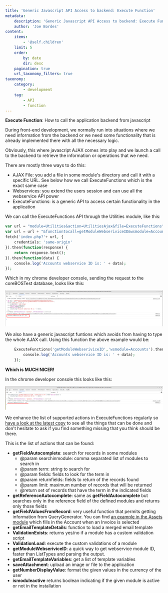 ```yaml
---
title: 'Generic Javascript API Access to backend: Execute Function'
metadata:
    description: 'Generic Javascript API Access to backend: Execute Function'
    author: 'Joe Bordes'
content:
    items:
        - '@self.children'
    limit: 5
    order:
        by: date
        dir: desc
    pagination: true
    url_taxonomy_filters: true
taxonomy:
    category:
        - development
    tag:
        - API
        - function
---
```


<div class="notices blue">
<strong>Execute Function</strong>: How to call the application backend from javascript </div>

During front-end development, we normally run into situations where we
need information from the backend or we need some functionality that is
already implemented there with all the necessary logic.

Obviously, this where javascript AJAX comes into play and we launch a
call to the backend to retrieve the information or operations that we
need.

There are mostly three ways to do this:

-   AJAX File: you add a file in some module's directory and call it
    with a specific URL. See below how we call ExecuteFunctions which is
    the exact same case
-   Webservices: you extend the users session and can use all the
    webservice API power
-   ExecuteFunctions: is a generic API to access certain functionality
    in the application

We can call the ExecuteFunctions API through the Utilities module, like
this:

```php
var url = "module=Utilities&action=UtilitiesAjax&file=ExecuteFunctions";
var url = url + "&functiontocall=getModuleWebseriviceID&wsmodule=Accounts";
fetch('index.php?'+ url, {
	credentials: 'same-origin'
}).then(function(response) {
	return response.text();
}).then(function(data) {
	console.log('Accounts webservice ID is: ' + data);
});
```
Which in my chrome developer console, sending the request to the
coreBOSTest database, looks like this:

![](execfunx01.png?width=100%)

We also have a generic javascript funtions which avoids from having to
type the whole AJAX call. Using this function the above example would
be:
```php
    ExecuteFunctions('getModuleWebseriviceID','wsmodule=Accounts').then(function(data) {
        console.log('Accounts webservice ID is: ' + data);
    });
```
**Which is MUCH NICER!**

In the chrome developer console this looks like this:

 ![test](execfunc02.png?width=100%)

<div class="notices blue"> We enhance the list of supported
actions in ExecuteFunctions regularly so  <a href="https://github.com/tsolucio/corebos/blob/master/modules/Vtiger/ExecuteFunctions.php">have a look at the latest
copy</a> to see all the things that can be done and don't hesitate to ask if you
find something missing that you think should be there. </div>

This is the list of actions that can be found:

-   **getFieldAutocomplete**: search for records in some modules
    -   @param searchinmodule: comma separated list of modules to search
        in
    -   @param term: string to search for
    -   @param fields: fields to look for the term in
    -   @param returnfields: fields to return of the records found
    -   @param limit: maximum number of records that will be returned
    -   @return set of records that have the term in the indicated
        fields
-   **getReferenceAutocomplete**: same as **getFieldAutocomplete** but
    searches only in the reference field of the defined modules and
    returns only those fields
-   **getFieldValuesFromRecord**: very useful function that permits
    getting information from QueryGenerator. You can find [an example in the Assets module](https://github.com/tsolucio/corebos/blob/master/modules/Assets/Assets.js#L57)
    which fills in the Account when an Invoice is selected
-   **getEmailTemplateDetails**: function to load a merged email
    template
-   **ValidationExists**: returns yes/no if a module has a custom
    validation script
-   **ValidationLoad**: execute the custom validations of a module
-   **getModuleWebseriviceID**: a quick way to get webservice module ID,
    faster than ListTypes and parsing the output.
-   **getEmailTemplateVariables**: get a list of template variables
-   **saveAttachment**: upload an image or file to the application
-   **getNumberDisplayValue**: format the given values in the currency
    of the user
-   **ismoduleactive** returns boolean indicating if the given module is
    active or not in the installation
